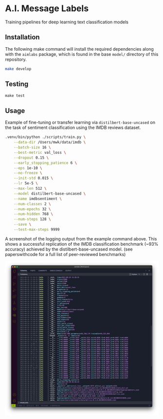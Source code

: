 # A.I. Message Labels

Training pipelines for deep learning text classification models

## Installation

The following make command will install the required dependencies along with
the `aimlabs` package, which is found in the base `model/` directory of this
repository.

```bash
make develop
```

## Testing

```bash1
make test
```

## Usage

Example of fine-tuning or transfer learning via `distilbert-base-uncased`
on the task of sentiment classification using the IMDB reviews dataset.

```bash
.venv/bin/python ./scripts/train.py \
    --data-dir /Users/mwk/data/imdb \
    --batch-size 16 \
    --best-metric val_loss \
    --dropout 0.15 \
    --early_stopping_patience 6 \
    --eps 1e-10 \
    --no-freeze \
    --init-std 0.015 \
    --lr 5e-5 \
    --max-len 512 \
    --model distilbert-base-uncased \
    --name imdbsentiment \
    --num-classes 2 \
    --num-epochs 32 \
    --num-hidden 768 \
    --num-steps 128 \
    --save \
    --test-max-steps 9999
```

A screenshot of the logging output from the example command above. This
shows a successful replication of the IMDB classification benchmark
(~93% accuracy) achieved by the distilbert-base-uncased model. (see
paperswithcode for a full list of peer-reviewed benchmarks)

![](../tools/readme/training-screenshot.png)